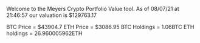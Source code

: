 Welcome to the Meyers Crypto Portfolio Value tool. 
As of 08/07/21 at 21:46:57 our valuation is $129763.17 

BTC Price = $43904.7
 ETH Price = $3086.95
BTC Holdings = 1.06BTC
 ETH holdings = 26.960005962ETH 
